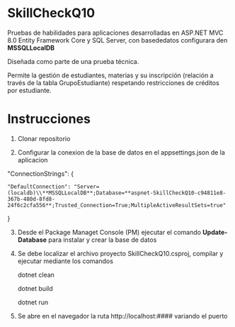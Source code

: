 # SkillCheckQ10

Pruebas de habilidades para aplicaciones desarrolladas en ASP.NET MVC 8.0 Entity Framework Core y SQL Server, con basededatos configurara den **MSSQLLocalDB**

Diseñada como parte de una prueba técnica. 

Permite la gestión de estudiantes, materias y su inscripción (relación a través de la tabla GrupoEstudiante) respetando restricciones de créditos por estudiante.

# Instrucciones 

1. Clonar repositorio

2. Configurar la conexion  de la base de datos en el appsettings.json de la aplicacion

  "ConnectionStrings": {

    "DefaultConnection": "Server=(localdb)\\**MSSQLLocalDB**;Database=**aspnet-SkillCheckQ10-c94811e8-367b-480d-8fd8-24f6c2cfa556**;Trusted_Connection=True;MultipleActiveResultSets=true"

  }

3. Desde el Package Managet Console (PM) ejecutar el comando **Update-Database** para instalar y crear la base de datos
4. Se debe localizar el archivo proyecto SkillCheckQ10.csproj, compilar y ejecutar mediante los comandos
   
     dotnet clean
   
     dotnet build
   
     dotnet run
   
6. Se abre en el navegador la ruta  http://localhost:#### variando el puerto
